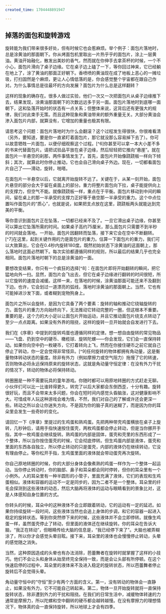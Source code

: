 ```yaml
---
created_time: 1704448891947

---
```

## 掉落的面包和旋转游戏

旋转能为我们带来很多好处，但有时候它也会惹麻烦。举个例子：面包片落地时，总是涂黄油的那面朝下。你从烤面包机里取出一片热乎乎的面包片，涂上一层黄油。黄油开始融化，散发出美妙的香气，然而就在你伸手去拿茶杯的时候，一个不小心，面包片滑向了桌子边缘。它在桌子边上磕了一下，等你回过神来，它已经躺在地上了，涂了黄油的那面正好朝下。香喷喷的黄油现在成了地板上恶心的一摊垃圾，打扫固然是个麻烦，更让人心情低落的是，你会感觉整个宇宙都在跟自己作对。为什么事情总是往最坏的方向发展？面包片为什么总是这样翻转？

这样的现象的确存在。很多人做过实验，他们一次又一次把面包片从桌子边缘推下去，结果发现，涂黄油那面朝下的次数远远多于另一面。面包片落地时到底哪一面朝下，这和坠落开始时的状态有一点关系；但整体来说，这背后还有更强大的规律，我们对此束手无策。而且这种现象和黄油带来的额外重量无关。大部分黄油会渗入面包片内部，就算没有，它增加的重量也极其有限。

请思考这个问题：面包片落地时为什么会翻滚？这个过程发生得很快，你很难看清（另外，要知道，要是你一直紧盯着面包片，那它就没那么容易掉下去了）。你可以故意牺牲一片面包，以便仔细观察这个过程。[^6]你甚至可以拿一本大小差不多的书来代替面包片。请把试验品平放在桌子边缘，然后轻轻把它推向“悬崖”。就在面包片一半悬空的刹那，两件事情发生了。首先，面包片开始像跷跷板一样向下倾斜；其次，就算此时你停止推动，它也会自己滑向桌子外边。现在，一切都看面包片自己了——滑动，旋转，啪嗒。

在面包片一半悬空以后，它就离开始旋转不远了。关键在于，从某一刻开始，面包片悬空的部分会大于留在桌面上的部分。重力将整片面包向下拉，桌子能提供向上的支撑力，但空气不能。就像跷跷板一样，重点在于平衡。面包片移动到中间的瞬间，留在桌上的那一半承受的支撑力正好等于悬空那一半承受的重力。这个中点位置叫作面包片的“质心”，也就是说，如果把支点放在这里，跷跷板两头就能达到完美的平衡。

等你意识到面包片正在坠落，一切都已经来不及了。一旦它滑出桌子边缘，你甚至可以算出它坠落所需的时间。如果桌子高约75厘米，那么面包片只需要不到半秒的时间就会落地。一开始，面包片因翻转而坠落，接下来它会在空中不断翻转。[^7]在这里，起到关键作用的力是面包片的重力。估算一下面包片的重力，我们可以大致算出，它会在0.4秒内旋转180度。既然初始状态下涂黄油的这面朝上，那么落地时这面必然朝下。每次实验都遵循同样的规则，所以最后的结果几乎也完全相同。面包片落地时朝下的总是涂黄油的一面。

要想改变结果，你只有一个疯狂的选择[^8]：在面包片即将开始翻转的瞬间，把它猛地向外一扫。显然，面包片会飞出去，但它在桌子边缘进行翻转的时间很短，所以它旋转的速度会减缓。这样一来，在落地的时候，涂黄油那面可能还来不及翻到下边。也许，它会划过一道漂亮的弧线，落地时涂黄油的那面朝上。当然，它也有可能掉进沙发下面，或者糊到宠物狗身上。

面包片之所以会旋转，是因为它具备了两个要素：旋转的轴和推动它绕轴旋转的力。面包片的重力方向始终向下，无法推动它转动完整的一圈，但这根本不重要。重要的是，这个力的大小足以让面包片开始运动，并且它推动面包片绕支点转动了至少一点点距离。如果没有外界的阻挠，这样的旋转一旦开始就会自发进行下去。

我们在《序章》中提到的旋转鸡蛋也遵循同样的定律。想一想自由旋转的常见物品——飞盘、扔到空中的硬币、橄榄球、旋转陀螺——你会发现，它们会一直保持转动。如果你向空中扔一枚硬币，它打着转向上飞，然而在你接住硬币之前它就自己停止了转动，你一定会觉得非常怪异。[^9]任何旋转的物体都拥有角动量，这是衡量物体转动状态的量度。除非有外力（例如摩擦力或空气阻力）拖慢了它的转速，否则物体必将永远保持原来的旋转状态，这就是角动量守恒定律：在没有外力干扰的情况下，转动的物体必将保持转动。

转圈圈是一种不需要玩具的童年游戏。你随时都可以用原地转圈的方式赶走无聊。小伙伴们可以比一比谁转得更久，转完了以后大家都会东倒西歪，十分有趣。旋转很好玩，而且不会带来太多问题，你会在短时间内感觉头昏脑涨，这对健康影响不大。可惜成年人玩这种游戏会难为情，不然，我们对自己的了解或许还会更深一些。转动之所以会让你迷失方向，不是因为你的脑子真的迷糊了，而是因为你的耳朵里会发生一些奇妙的变化。

请回忆一下《序章》里提过的生鸡蛋和熟鸡蛋。先把两种带壳鸡蛋横放在桌子上旋转，几秒钟后，请用手指快速按住蛋壳，两枚鸡蛋都会停止转动，但是当你挪开手指，其中一枚鸡蛋会继续旋转。熟鸡蛋的内部是固体，蛋壳和壳里的东西形成了一个整体，所以当你按住蛋壳的时候，它会彻底停转。但生鸡蛋内部是液体，蛋壳和里面的东西各自独立，所以停止转动的只是蛋壳，内部的液体仍在继续转动，它没有理由停止。等你松开手指，生鸡蛋里面的液体就会带动蛋壳再次旋转。

你自己原地转圈的时候，你的大部分身体会像煮熟的鸡蛋一样作为一个整体一起运动。当你停止转动时，你的脑部、鼻子和耳朵都会同时停转，但你的耳朵里有一个小例外。人的耳朵里有一种半圆形的小管子，里面充满了液体，它们的表现和生鸡蛋相似。液体和容器的运动不一定是同步的，因为二者不是一个整体。耳朵里的纤毛会探测到这些液体的动态，然后大脑再将液体的运动与眼睛看到的景象比对，这是人体感知自身位置的方式。

你转头的时候，耳朵中的这种液体不会立即跟着转动，它的运动有一定的延迟。如果你持续旋转一段时间，这些液体当然也会追上身体的步调，和它的容器一起进入稳定的旋转状态。等到你突然停下来的时候，这些液体并不会立即停转。就像生鸡蛋一样，虽然蛋壳停止了转动，但里面的液体还在继续旋转。你的耳朵在告诉大脑，“我正在转动”，但眼睛传给大脑的信息是，“我已经停下来了”。大脑也被弄糊涂了，所以你才会感觉头晕目眩。接下来，耳朵里的液体也会慢慢停止转动，头晕的感觉随之消失。

当然，这种原因造成的头晕也有办法消除，芭蕾舞者在旋转时就掌握了这样的小技巧。他们不会让头和身体从始至终完全保持一致，而是会让头部有所停顿。在这个快速启停的过程中，耳朵里的液体来不及进入稳定的旋转状态，所以芭蕾舞者停止旋转后不会觉得头晕。

角动量守恒中的“守恒”至少有两个方面的含义。第一，没有转动的物体会一直静止，如果没有外力，它不可能自己转起来。第二，物体一旦开始旋转就将一直保持旋转状态，除非遭到外力的干扰和阻挠。在我们的日常生活中，减缓物体转速的力通常是摩擦力，所以陀螺和空中翻转的硬币都会越转越慢。在没有摩擦力的理想情况下，物体真的会一直保持旋转，所以地球上才会有四季。